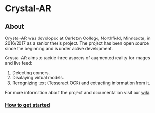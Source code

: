 # Crystal-AR

## About
Crystal-AR was developed at Carleton College, Northfield, Minnesota, in 2016/2017 as a senior thesis project. The project has been open source since the beginning and is under active development.

Crystal-AR aims to tackle three aspects of augmented reality for images and live feed:

1. Detecting corners.
2. Displaying virtual models.
3. Recognizing text (Tesseract OCR) and extracting information from it.

For more information about the project and documentation visit our [wiki](https://github.com/Crystal-AR/Crystal-AR/wiki).

### [How to get started](https://github.com/Crystal-AR/Crystal-AR/wiki/Getting-Started)
